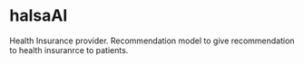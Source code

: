 # halsaAI
Health Insurance provider. 
Recommendation model to give recommendation to health insuranrce to patients.
